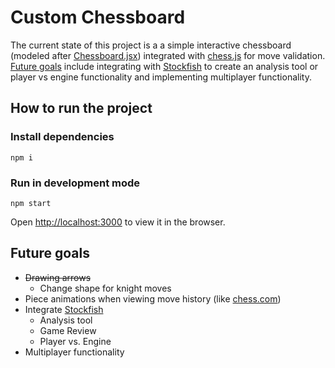 # Custom Chessboard

The current state of this project is a a simple interactive chessboard (modeled after [Chessboard.jsx](https://github.com/willb335/chessboardjsx)) integrated with [chess.js](https://github.com/jhlywa/chess.js) for move validation. [Future goals](#future-goals) include integrating with [Stockfish](https://stockfishchess.org/) to create an analysis tool or player vs engine functionality and implementing multiplayer functionality. 

## How to run the project

### Install dependencies
```
npm i
```

### Run in development mode
```
npm start
```

Open [http://localhost:3000](http://localhost:3000) to view it in the browser.

## Future goals
- ~~Drawing arrows~~
  - Change shape for knight moves
- Piece animations when viewing move history (like [chess.com](https://www.chess.com))
- Integrate [Stockfish](https://stockfishchess.org/)
  - Analysis tool
  - Game Review
  - Player vs. Engine
- Multiplayer functionality
